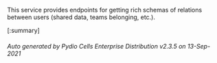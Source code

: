 






This service provides endpoints for getting rich schemas of relations between users (shared data, teams belonging, etc.).

[:summary]

###### Auto generated by Pydio Cells Enterprise Distribution v2.3.5 on 13-Sep-2021
